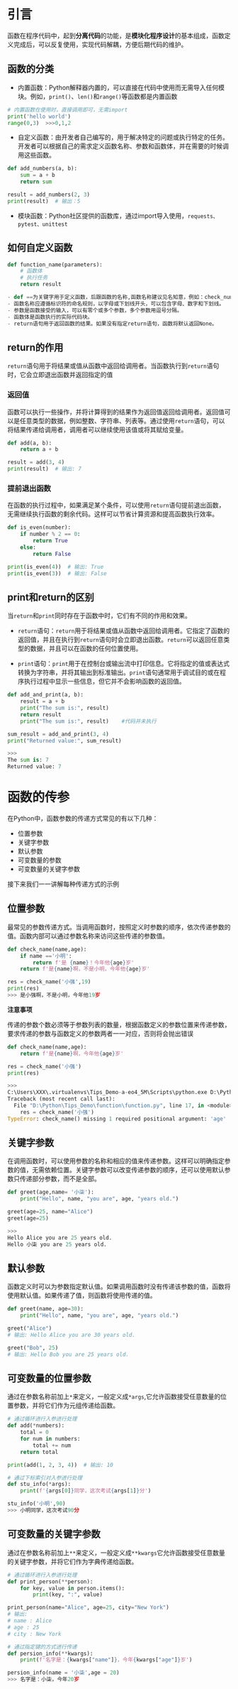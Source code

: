 # 引言

函数在程序代码中，起到**分离代码**的功能，是**模块化程序设计**的基本组成，函数定义完成后，可以反复使用，实现代码解耦，方便后期代码的维护。

## 函数的分类

- 内置函数：Python解释器内置的，可以直接在代码中使用而无需导入任何模块。例如，`print()`、`len()`和`range()`等函数都是内置函数

```python 
# 内置函数在使用时，直接调用即可，无需import
print('hello world')
range(0,3)	>>>0,1,2
```

- 自定义函数：由开发者自己编写的，用于解决特定的问题或执行特定的任务。开发者可以根据自己的需求定义函数名称、参数和函数体，并在需要的时候调用这些函数。

```python
def add_numbers(a, b):
    sum = a + b
    return sum

result = add_numbers(2, 3)
print(result)  # 输出：5
```

- 模块函数：Python社区提供的函数库，通过import导入使用，`requests、pytest、unittest`

## 如何自定义函数

```python 
def function_name(parameters):
    # 函数体
    # 执行任务
    return result

- def ==为关键字用于定义函数，后跟函数的名称,函数名称建议见名知意，例如：check_number、read_sql
- 函数名称应遵循标识符的命名规则，以字母或下划线开头，可以包含字母、数字和下划线。
- 参数是函数接受的输入，可以有零个或多个参数，多个参数用逗号分隔。
- 函数体是函数执行的实际代码块。
- return语句用于返回函数的结果。如果没有指定return语句，函数将默认返回None。
```

## return的作用

`return`语句用于将结果或值从函数中返回给调用者。当函数执行到`return`语句时，它会立即退出函数并返回指定的值

### 返回值

函数可以执行一些操作，并将计算得到的结果作为返回值返回给调用者。返回值可以是任意类型的数据，例如整数、字符串、列表等。通过使用`return`语句，可以将结果传递给调用者，调用者可以继续使用该值或将其赋给变量。

```python 
def add(a, b):
    return a + b

result = add(3, 4)
print(result)  # 输出: 7
```

### 提前退出函数

在函数的执行过程中，如果满足某个条件，可以使用`return`语句提前退出函数，无需继续执行函数的剩余代码。这样可以节省计算资源和提高函数执行效率。

```python
def is_even(number):
    if number % 2 == 0:
        return True
    else:
        return False

print(is_even(4))  # 输出: True
print(is_even(3))  # 输出: False
```

## print和return的区别

当`return`和`print`同时存在于函数中时，它们有不同的作用和效果。

- `return`语句：`return`用于将结果或值从函数中返回给调用者。它指定了函数的返回值，并且在执行到`return`语句时会立即退出函数。`return`可以返回任意类型的数据，并且可以在函数的任何位置使用。

- `print`语句：`print`用于在控制台或输出流中打印信息。它将指定的值或表达式转换为字符串，并将其输出到标准输出。`print`语句通常用于调试目的或在程序执行过程中显示一些信息，但它并不会影响函数的返回值。

```python
def add_and_print(a, b):
    result = a + b
    print("The sum is:", result)
    return result
	print("The sum is:", result)	#代码并未执行

sum_result = add_and_print(3, 4)
print("Returned value:", sum_result)

>>>
The sum is: 7
Returned value: 7
```

# 函数的传参

在Python中，函数参数的传递方式常见的有以下几种：

- 位置参数
- 关键字参数
- 默认参数
- 可变数量的参数
- 可变数量的关键字参数

接下来我们一一讲解每种传递方式的示例

## 位置参数

最常见的参数传递方式。当调用函数时，按照定义时参数的顺序，依次传递参数的值。函数内部可以通过参数名称来访问这些传递的参数值。

```python
def check_name(name,age):
    if name =='小明':
        return f'是 {name}！今年他{age}岁'
    return f'是{name}啊，不是小明，今年他{age}岁'

res = check_name('小强',19)
print(res)
>>> 是小强啊，不是小明，今年他19岁
```

**注意事项**

传递的参数个数必须等于参数列表的数量，根据函数定义的参数位置来传递参数，要求传递的参数与函数定义的参数两者一一对应，否则将会抛出错误

```python
def check_name(name,age):
    return f'是{name}啊，今年他{age}岁'

res = check_name('小强')
print(res)

>>>
C:\Users\XXX\.virtualenvs\Tips_Demo-a-eo4_5M\Scripts\python.exe D:\Python\Tips_Demo\function\function.py 
Traceback (most recent call last):
  File "D:\Python\Tips_Demo\function\function.py", line 17, in <module>
    res = check_name('小强')
TypeError: check_name() missing 1 required positional argument: 'age'
```

## 关键字参数

在调用函数时，可以使用参数的名称和相应的值来传递参数。这样可以明确指定参数的值，无需依赖位置。关键字参数可以改变传递参数的顺序，还可以使用默认参数只传递部分参数，而不是全部。

```python
def greet(age,name= '小柒'):
    print("Hello", name, "you are", age, "years old.")

greet(age=25, name="Alice")
greet(age=25)

>>>
Hello Alice you are 25 years old.
Hello 小柒 you are 25 years old.
```

## 默认参数

函数定义时可以为参数指定默认值。如果调用函数时没有传递该参数的值，函数将使用默认值。如果传递了值，则函数将使用传递的值。

```python
def greet(name, age=30):
    print("Hello", name, "you are", age, "years old.")

greet("Alice")
# 输出: Hello Alice you are 30 years old.

greet("Bob", 25)
# 输出: Hello Bob you are 25 years old.
```

## 可变数量的位置参数

通过在参数名称前加上`*`来定义，一般定义成`*args`,它允许函数接受任意数量的位置参数，并将它们作为元组传递给函数。

```python
# 通过循环进行入参进行处理
def add(*numbers):
    total = 0
    for num in numbers:
        total += num
    return total

print(add(1, 2, 3, 4))  # 输出: 10

# 通过下标索引对入参进行处理
def stu_info(*args):
    print(f'{args[0]}同学，这次考试{args[1]}分')

stu_info('小明',90)
>>> 小明同学，这次考试90分
```

## 可变数量的关键字参数

通过在参数名称前加上`**`来定义，一般定义成`**kwargs`它允许函数接受任意数量的关键字参数，并将它们作为字典传递给函数。

```python
# 通过循环进行入参进行处理
def print_person(**person):
    for key, value in person.items():
        print(key, ":", value)

print_person(name="Alice", age=25, city="New York")
# 输出:
# name : Alice
# age : 25
# city : New York

# 通过指定键的方式进行传递
def persion_info(**kwargs):
    print(f'名字是：{kwargs["name"]}，今年{kwargs["age"]}岁')

persion_info(name = '小柒',age = 20)
>>> 名字是：小柒，今年20岁
```


